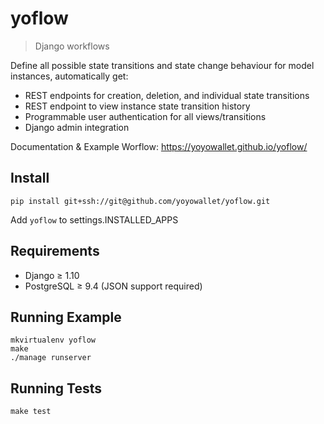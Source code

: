 # yoflow

> Django workflows

Define all possible state transitions and state change behaviour for model instances, automatically get:

* REST endpoints for creation, deletion, and individual state transitions
* REST endpoint to view instance state transition history
* Programmable user authentication for all views/transitions
* Django admin integration

Documentation & Example Worflow: https://yoyowallet.github.io/yoflow/

## Install

```
pip install git+ssh://git@github.com/yoyowallet/yoflow.git
```

Add `yoflow` to settings.INSTALLED_APPS

## Requirements

* Django ≥ 1.10
* PostgreSQL ≥ 9.4 (JSON support required)

## Running Example

```
mkvirtualenv yoflow
make
./manage runserver
```

## Running Tests

```
make test
```
